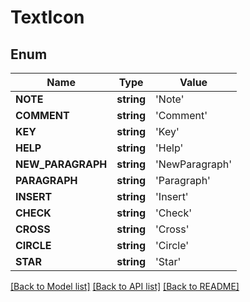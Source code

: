 # TextIcon

## Enum
Name | Type | Value
------------ | ------------- | -------------
**NOTE** | **string** | 'Note'
**COMMENT** | **string** | 'Comment'
**KEY** | **string** | 'Key'
**HELP** | **string** | 'Help'
**NEW_PARAGRAPH** | **string** | 'NewParagraph'
**PARAGRAPH** | **string** | 'Paragraph'
**INSERT** | **string** | 'Insert'
**CHECK** | **string** | 'Check'
**CROSS** | **string** | 'Cross'
**CIRCLE** | **string** | 'Circle'
**STAR** | **string** | 'Star'


[[Back to Model list]](../README.md#documentation-for-models) [[Back to API list]](../README.md#documentation-for-api-endpoints) [[Back to README]](../README.md)


